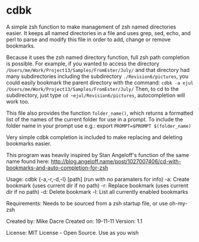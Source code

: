 cdbk
====

A simple zsh function to make management of zsh
named directories easier.  It keeps all named directories in a
file and uses grep, sed, echo, and perl to parse and modify 
this file in order to add, change or remove bookmarks.

Because it uses the zsh named directory function, full zsh path
completion is possible. For example, if you wanted to access the 
directory ``/Users/me/Work/Project13/Samples/FromEster/July/``
and that directory had many subdirectories including the subdirectory
``./Revision6/pictures``, you could easily bookmark the parent directory
with the command:
``
    cdbk -a ejul /Users/me/Work/Project13/Samples/FromEster/July/
``
Then, to cd to the subdirectory, just type ``cd ~ejul/Revision6/pictures``,
autocompletion will work too.

This file also provides the function ``folder_name()``, which returns
a formatted list of the names of the current folder for use in 
a prompt. To include the folder name in your prompt use e.g.:
export ``PROMPT=$PROMPT $(folder_name)``

Very simple cdbk completion is included to make replacing and 
deleting bookmarks easier.

This program was heavily inspired by Stan Angeloff's function 
of the same name found here:
http://blog.angeloff.name/post/1027007406/cd-with-bookmarks-and-auto-completion-for-zsh

Usage: cdbk {-a,-r,-d,-l} <name> [path] (run with no paramaters for info)
       -a: Create bookmark (uses current dir if no path)
       -r: Replace bookmark (uses current dir if no path)
       -d: Delete bookmark
       -l: List all currently enabled bookmarks

Requirements: Needs to be sourced from a zsh startup file, or use oh-my-zsh

Created by: Mike Dacre 
Created on: 19-11-11
Version: 1.1

License: MIT License - Open Source. Use as you wish

